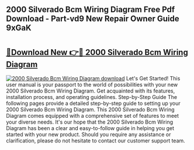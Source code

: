 ## 2000 Silverado Bcm Wiring Diagram Free Pdf Download - Part-vd9 New Repair Owner Guide 9xGaK

# <h2><a href="http://dfl6x3u.blite.top/?on=2000+Silverado+Bcm+Wiring+Diagram">🔗Download New 👉🔴 2000 Silverado Bcm Wiring Diagram</a></h2>

[![2000 Silverado Bcm Wiring Diagram download](https://i.imgur.com/lujVjoI.png)](http://dfl6x3u.blite.top/?on=2000+Silverado+Bcm+Wiring+Diagram)
Let's Get Started! This user manual is your passport to the world of possibilities with your new 2000 Silverado Bcm Wiring Diagram. Get acquainted with its features, installation process, and operating guidelines. Step-by-Step Guide The following pages provide a detailed step-by-step guide to setting up your 2000 Silverado Bcm Wiring Diagram. This 2000 Silverado Bcm Wiring Diagram comes equipped with a comprehensive set of features to meet your diverse needs. It's our hope that the 2000 Silverado Bcm Wiring Diagram has been a clear and easy-to-follow guide in helping you get started with your new product. Should you require any assistance or clarification, please do not hesitate to contact our customer support team.

